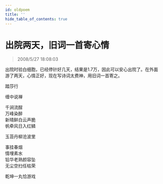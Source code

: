 ```yaml
---
id: oldpoem
title: ''
hide_table_of_contents: true
---
```


# 出院两天，旧词一首寄心情

> 2008/5/27 18:08:03

<div style={{fontSize: '18px', fontWeight: 'normal', textAlign: 'left', lineHeight: '180%'}}>

出院时验白细胞，已经停针好几天，结果是1.7万，因此可以安心出院了。在外面游了两天，心情正好，现在写诗词太费神，用旧词一首寄之。
</div>

<div style={{color:'#FF0000', fontSize: '56px', fontWeight: '500', textAlign: 'center', lineHeight: '150%'}}>

踏莎行
</div>

 
<div style={{color:'#CC0000', fontSize: '32px', fontWeight: '500', textAlign: 'center', lineHeight: '150%'}}>

缠中说禅
</div>

 
<div style={{color:'#CC0000', fontSize: '18.6667px', fontWeight: '500', textAlign: 'center', lineHeight: '150%'}}>

千涧流酲<br/>
万峰染醉<br/>
新晴鲜白云声脆<br/>
帆牵风日入红鳞
</div>

<div style={{color:'#CC0000', fontSize: '32px', fontWeight: '500', textAlign: 'center', lineHeight: '100%', marginTop: '-10px'}}>

玉苔丹柳沧波里
</div>

 
<div style={{color:'#CC0000', fontSize: '18.6667px', fontWeight: '500', textAlign: 'center', lineHeight: '150%'}}>

事挂春烟<br/>
情埋素水<br/>
铅华老熟颜容坠<br/>
无尘空扫任枯荣
</div>

<div style={{color:'#CC0000', fontSize: '32px', fontWeight: '500', textAlign: 'center', lineHeight: '100%'}}>

乾坤一丸恰游戏
</div>